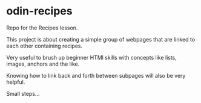 # odin-recipes
Repo for the Recipes lesson.

This project is about creating a simple group of webpages that are linked
to each other containing recipes.

Very useful to brush up beginner HTMl skills with concepts like lists, images,
anchors and the like.

Knowing how to link back and forth between subpages will also be very helpful.

Small steps...

